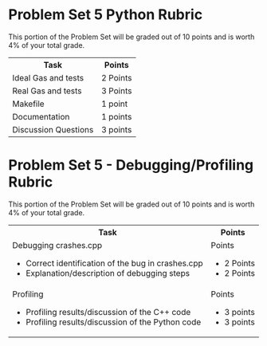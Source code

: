 # Problem Set 5 Python Rubric

This portion of the Problem Set will be graded out of 10 points and is worth 4% of your total grade.

<table width="100%">
    <tr>
        <th>
            Task
        </th>
        <th>
            Points
        </th>
    </tr>
    <tr>
        <td>
           Ideal Gas and tests
        </td>
        <td>
            2 Points
        </td>
    </tr>
    <tr>
        <td>
           Real Gas and tests
        </td>
        <td>
            3 Points
        </td>
    </tr>
    <tr>
    <td>
        Makefile
    </td>
    <td>
        1 point
    </td>
    </tr>
    <tr>
    <td>
        Documentation
    </td>
    <td>
        1 points
    </td>
    <tr>
    <td>
        Discussion Questions
    </td>
    <td>
        3 points
    </td>


</table>

# Problem Set 5 - Debugging/Profiling Rubric

This portion of the Problem Set will be graded out of 10 points and is worth 4% of your total grade.

<table width="100%">
    <tr>
        <th>
            Task
        </th>
        <th>
            Points
        </th>
    </tr>
    <tr>
        <td>
            Debugging crashes.cpp
            <ul>
              <li>Correct identification of the bug in crashes.cpp</li>
              <li>Explanation/description of debugging steps</li>
            </ul>
        </td>
        <td>
            Points
            <ul>
              <li>2 Points</li>
              <li>2 Points</li>
            </ul>
        </td>
    </tr>
    <tr>
        <td>
           Profiling
           <ul>
             <li>Profiling results/discussion of the C++ code</li>
             <li>Profiling results/discussion of the Python code</li>
           </ul>
        </td>
        <td>
            Points
            <ul>
              <li>3 points</li>
              <li>3 points</li>
            </ul>
        </td>
    </tr>
</table>
